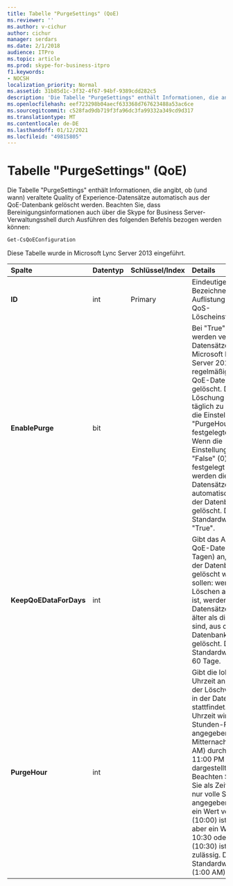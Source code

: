 ```yaml
---
title: Tabelle "PurgeSettings" (QoE)
ms.reviewer: ''
ms.author: v-cichur
author: cichur
manager: serdars
ms.date: 2/1/2018
audience: ITPro
ms.topic: article
ms.prod: skype-for-business-itpro
f1.keywords:
- NOCSH
localization_priority: Normal
ms.assetid: 31b85d1c-3f32-4f67-94bf-9389cdd282c5
description: 'Die Tabelle "PurgeSettings" enthält Informationen, die angibt, ob (und wann) veraltete Quality of Experience-Datensätze automatisch aus der QoE-Datenbank gelöscht werden. Beachten Sie, dass Bereinigungsinformationen auch über die Skype for Business Server-Verwaltungsshell durch Ausführen des folgenden Befehls bezogen werden können:'
ms.openlocfilehash: eef723298b04aecf633368d767623488a53ac6ce
ms.sourcegitcommit: c528fad9db719f3fa96dc3fa99332a349cd9d317
ms.translationtype: MT
ms.contentlocale: de-DE
ms.lasthandoff: 01/12/2021
ms.locfileid: "49815805"
---
```

# <a name="purgesettings-table-qoe"></a>Tabelle "PurgeSettings" (QoE)
 
Die Tabelle "PurgeSettings" enthält Informationen, die angibt, ob (und wann) veraltete Quality of Experience-Datensätze automatisch aus der QoE-Datenbank gelöscht werden. Beachten Sie, dass Bereinigungsinformationen auch über die Skype for Business Server-Verwaltungsshell durch Ausführen des folgenden Befehls bezogen werden können:
  
```PowerShell
Get-CsQoEConfiguration
```

Diese Tabelle wurde in Microsoft Lync Server 2013 eingeführt.
  
|**Spalte**|**Datentyp**|**Schlüssel/Index**|**Details**|
|:-----|:-----|:-----|:-----|
|**ID** <br/> |int  <br/> |Primary  <br/> |Eindeutiger Bezeichner für die Auflistung der QoS-Löscheinstellungen.  <br/> |
|**EnablePurge** <br/> |bit  <br/> ||Bei "True" (1) werden veraltete Datensätze von Microsoft Lync Server 2013 regelmäßig aus der QoE-Datenbank gelöscht. Die Löschung erfolgt täglich zu der durch die Einstellung "PurgeHour" festgelegten Zeit. Wenn die Einstellung auf "False" (0) festgelegt ist, werden die Datensätze nicht automatisch aus der Datenbank gelöscht. Der Standardwert lautet "True".  <br/> |
|**KeepQoEDataForDays** <br/> |int  <br/> ||Gibt das Alter der QoE-Datensätze (in Tagen) an, die aus der Datenbank gelöscht werden sollen: wenn das Löschen aktiviert ist, werden QoE-Datensätze, die älter als dieser Wert sind, aus der Datenbank gelöscht. Der Standardwert lautet 60 Tage.  <br/> |
|**PurgeHour** <br/> |int  <br/> ||Gibt die lokale Uhrzeit an, zu der der Löschvorgang in der Datenbank stattfindet. Die Uhrzeit wird im 24-Stunden-Format angegeben, wobei Mitternacht (12:00 AM) durch 0 und 11:00 PM durch 23 dargestellt wird. Beachten Sie, dass Sie als Zeitpunkt nur volle Stunden angegeben können: ein Wert von 10 (10:00) ist zulässig, aber ein Wert von 10:30 oder 10,5 (10:30) ist nicht zulässig. Der Standardwert ist 1 (1:00 AM).  <br/> |
   

